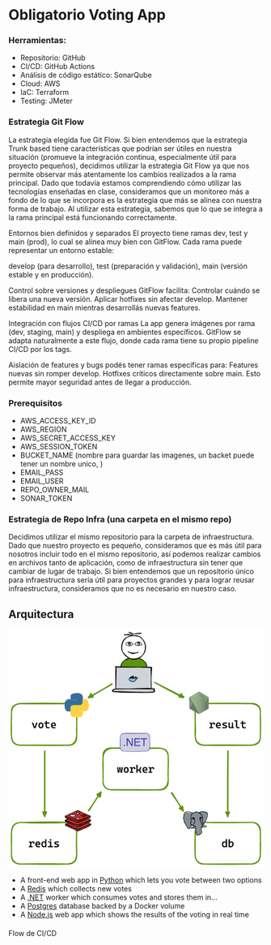 # Obligatorio Voting App

### Herramientas:
- Repositorio: GitHub
- CI/CD: GitHub Actions
- Análisis de código estático: SonarQube
- Cloud: AWS
- IaC: Terraform
- Testing: JMeter

### Estrategia Git Flow 
La estrategia elegida fue Git Flow. Si bien entendemos que la estrategia Trunk based tiene características que podrían ser útiles en nuestra situación (promueve la integración continua, especialmente útil para proyecto pequeños), decidimos utilizar la estrategia Git Flow ya que nos permite observar más atentamente los cambios realizados a la rama principal. Dado que todavía estamos comprendiendo cómo utilizar las tecnologías enseñadas en clase, consideramos que un monitoreo más a fondo de lo que se incorpora es la estrategia que más se alinea con nuestra forma de trabajo. Al utilizar esta estrategia, sabemos que lo que se integra a la rama principal está funcionando correctamente.

Entornos bien definidos y separados
El proyecto tiene ramas dev, test y main (prod), lo cual se alinea muy bien con GitFlow. Cada rama puede representar un entorno estable:

develop (para desarrollo),
test (preparación y validación),
main (versión estable y en producción).

Control sobre versiones y despliegues
GitFlow facilita:
Controlar cuándo se libera una nueva versión.
Aplicar hotfixes sin afectar develop.
Mantener estabilidad en main mientras desarrollás nuevas features.

Integración con flujos CI/CD por ramas
La app genera imágenes por rama (dev, staging, main) y despliega en ambientes específicos. GitFlow se adapta naturalmente a este flujo, donde cada rama tiene su propio pipeline CI/CD por los tags.

Aislación de features y bugs
podés tener ramas específicas para:
  Features nuevas sin romper develop.
  Hotfixes críticos directamente sobre main.
  Esto permite mayor seguridad antes de llegar a producción.




### Prerequisitos
- AWS_ACCESS_KEY_ID
- AWS_REGION
- AWS_SECRET_ACCESS_KEY
- AWS_SESSION_TOKEN
- BUCKET_NAME (nombre para guardar las imagenes, un backet puede tener un nombre unico, )
- EMAIL_PASS
- EMAIL_USER
- REPO_OWNER_MAIL
- SONAR_TOKEN

### Estrategia de Repo Infra (una carpeta en el mismo repo)
Decidimos utilizar el mismo repositorio para la carpeta de infraestructura. Dado que nuestro proyecto es pequeño, consideramos que es más útil para nosotros incluir todo en el mismo repositorio, así podemos realizar cambios en archivos tanto de aplicación, como de infraestructura sin tener que cambiar de lugar de trabajo. Si bien entendemos que un repositorio único para infraestructura sería útil para proyectos grandes y para lograr reusar infraestructura, consideramos que no es necesario en nuestro caso.

## Arquitectura

![Architecture diagram](architecture.excalidraw.png)

* A front-end web app in [Python](/vote) which lets you vote between two options
* A [Redis](https://hub.docker.com/_/redis/) which collects new votes
* A [.NET](/worker/) worker which consumes votes and stores them in…
* A [Postgres](https://hub.docker.com/_/postgres/) database backed by a Docker volume
* A [Node.js](/result) web app which shows the results of the voting in real time


####
Flow de CI/CD
